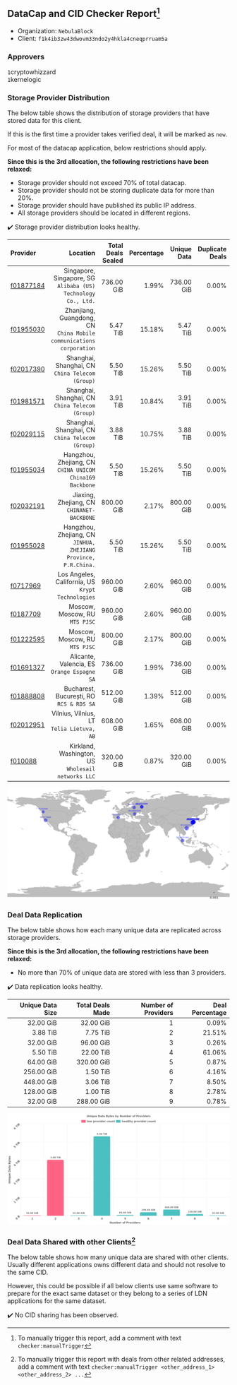 ## DataCap and CID Checker Report[^1]
 - Organization: `NebulaBlock`
 - Client: `f1k4ib3zw43dwovm33ndo2y4hkla4cneqprruam5a`
### Approvers
`1`cryptowhizzard<br/>`1`kernelogic

### Storage Provider Distribution
The below table shows the distribution of storage providers that have stored data for this client.

If this is the first time a provider takes verified deal, it will be marked as `new`.

For most of the datacap application, below restrictions should apply.

**Since this is the 3rd allocation, the following restrictions have been relaxed:**
 - Storage provider should not exceed 70% of total datacap.
 - Storage provider should not be storing duplicate data for more than 20%.
 - Storage provider should have published its public IP address.
 - All storage providers should be located in different regions.

✔️ Storage provider distribution looks healthy.

| Provider                                              |                                                               Location | Total Deals Sealed | Percentage | Unique Data | Duplicate Deals |
| :---------------------------------------------------- | ---------------------------------------------------------------------: | -----------------: | ---------: | ----------: | --------------: |
| [f01877184](https://filfox.info/en/address/f01877184) |       Singapore, Singapore, SG<br/>`Alibaba (US) Technology Co., Ltd.` |         736.00 GiB |      1.99% |  736.00 GiB |           0.00% |
| [f01955030](https://filfox.info/en/address/f01955030) | Zhanjiang, Guangdong, CN<br/>`China Mobile communications corporation` |           5.47 TiB |     15.18% |    5.47 TiB |           0.00% |
| [f02017390](https://filfox.info/en/address/f02017390) |                     Shanghai, Shanghai, CN<br/>`China Telecom (Group)` |           5.50 TiB |     15.26% |    5.50 TiB |           0.00% |
| [f01981571](https://filfox.info/en/address/f01981571) |                     Shanghai, Shanghai, CN<br/>`China Telecom (Group)` |           3.91 TiB |     10.84% |    3.91 TiB |           0.00% |
| [f02029115](https://filfox.info/en/address/f02029115) |                     Shanghai, Shanghai, CN<br/>`China Telecom (Group)` |           3.88 TiB |     10.75% |    3.88 TiB |           0.00% |
| [f01955034](https://filfox.info/en/address/f01955034) |            Hangzhou, Zhejiang, CN<br/>`CHINA UNICOM China169 Backbone` |           5.50 TiB |     15.26% |    5.50 TiB |           0.00% |
| [f02032191](https://filfox.info/en/address/f02032191) |                          Jiaxing, Zhejiang, CN<br/>`CHINANET-BACKBONE` |         800.00 GiB |      2.17% |  800.00 GiB |           0.00% |
| [f01955028](https://filfox.info/en/address/f01955028) |     Hangzhou, Zhejiang, CN<br/>`JINHUA, ZHEJIANG Province, P.R.China.` |           5.50 TiB |     15.26% |    5.50 TiB |           0.00% |
| [f0717969](https://filfox.info/en/address/f0717969)   |                   Los Angeles, California, US<br/>`Krypt Technologies` |         960.00 GiB |      2.60% |  960.00 GiB |           0.00% |
| [f0187709](https://filfox.info/en/address/f0187709)   |                                      Moscow, Moscow, RU<br/>`MTS PJSC` |         960.00 GiB |      2.60% |  960.00 GiB |           0.00% |
| [f01222595](https://filfox.info/en/address/f01222595) |                                      Moscow, Moscow, RU<br/>`MTS PJSC` |         800.00 GiB |      2.17% |  800.00 GiB |           0.00% |
| [f01691327](https://filfox.info/en/address/f01691327) |                         Alicante, Valencia, ES<br/>`Orange Espagne SA` |         736.00 GiB |      1.99% |  736.00 GiB |           0.00% |
| [f01888808](https://filfox.info/en/address/f01888808) |                            Bucharest, București, RO<br/>`RCS & RDS SA` |         512.00 GiB |      1.39% |  512.00 GiB |           0.00% |
| [f02012951](https://filfox.info/en/address/f02012951) |                           Vilnius, Vilnius, LT<br/>`Telia Lietuva, AB` |         608.00 GiB |      1.65% |  608.00 GiB |           0.00% |
| [f010088](https://filfox.info/en/address/f010088)     |                  Kirkland, Washington, US<br/>`Wholesail networks LLC` |         320.00 GiB |      0.87% |  320.00 GiB |           0.00% |

<img src="https://raw.githubusercontent.com/data-preservation-programs/filplus-checker-assets/main/filecoin-project/filecoin-plus-large-datasets/issues/1534/1679841772197.png"/>

### Deal Data Replication
The below table shows how each many unique data are replicated across storage providers.


**Since this is the 3rd allocation, the following restrictions have been relaxed:**
- No more than 70% of unique data are stored with less than 3 providers.

✔️ Data replication looks healthy.

| Unique Data Size | Total Deals Made | Number of Providers | Deal Percentage |
| ---------------: | ---------------: | ------------------: | --------------: |
|        32.00 GiB |        32.00 GiB |                   1 |           0.09% |
|         3.88 TiB |         7.75 TiB |                   2 |          21.51% |
|        32.00 GiB |        96.00 GiB |                   3 |           0.26% |
|         5.50 TiB |        22.00 TiB |                   4 |          61.06% |
|        64.00 GiB |       320.00 GiB |                   5 |           0.87% |
|       256.00 GiB |         1.50 TiB |                   6 |           4.16% |
|       448.00 GiB |         3.06 TiB |                   7 |           8.50% |
|       128.00 GiB |         1.00 TiB |                   8 |           2.78% |
|        32.00 GiB |       288.00 GiB |                   9 |           0.78% |

<img src="https://raw.githubusercontent.com/data-preservation-programs/filplus-checker-assets/main/filecoin-project/filecoin-plus-large-datasets/issues/1534/1679841773057.png"/>

### Deal Data Shared with other Clients[^3]
The below table shows how many unique data are shared with other clients.
Usually different applications owns different data and should not resolve to the same CID.

However, this could be possible if all below clients use same software to prepare for the exact same dataset or they belong to a series of LDN applications for the same dataset.

✔️ No CID sharing has been observed.

[^1]: To manually trigger this report, add a comment with text `checker:manualTrigger`

[^2]: Deals from those addresses are combined into this report as they are specified with `checker:manualTrigger`

[^3]: To manually trigger this report with deals from other related addresses, add a comment with text `checker:manualTrigger <other_address_1> <other_address_2> ...`
